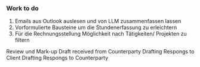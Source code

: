 ### Work to do

1. Emails aus Outlook auslesen und von LLM zusammenfassen lassen
2. Vorformulierte Bausteine um die Stundenerfassung zu erleichtern
3. Für die Rechnungsstellung Möglichkeit nach Tätigkeiten/ Projekten zu filtern



Review und Mark-up Draft received from Counterparty
Drafting Respongs to Client
Drafting Respongs to Counterparty

